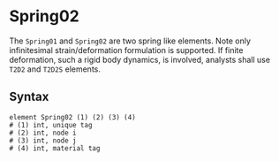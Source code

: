 # Spring02

The `Spring01` and `Spring02` are two spring like elements. Note only infinitesimal strain/deformation formulation is
supported. If finite deformation, such a rigid body dynamics, is involved, analysts shall use `T2D2` and `T2D2S`
elements.

## Syntax

```
element Spring02 (1) (2) (3) (4)
# (1) int, unique tag
# (2) int, node i
# (3) int, node j
# (4) int, material tag
```
